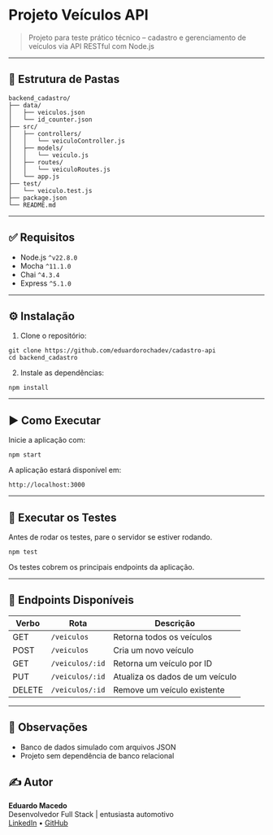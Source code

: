 # Projeto Veículos API  
> Projeto para teste prático técnico – cadastro e gerenciamento de veículos via API RESTful com Node.js

---

## 📁 Estrutura de Pastas

```
backend_cadastro/
├── data/
│   ├── veiculos.json
│   └── id_counter.json
├── src/
│   ├── controllers/
│   │   └── veiculoController.js
│   ├── models/
│   │   └── veiculo.js
│   ├── routes/
│   │   └── veiculoRoutes.js
│   └── app.js
├── test/
│   └── veiculo.test.js
├── package.json
└── README.md
```

---

## ✅ Requisitos

- Node.js `^v22.8.0`
- Mocha `^11.1.0`
- Chai `^4.3.4`
- Express `^5.1.0`

---

## ⚙️ Instalação

1. Clone o repositório:

```
git clone https://github.com/eduardorochadev/cadastro-api
cd backend_cadastro
```

2. Instale as dependências:

```
npm install
```

---

## ▶️ Como Executar

Inicie a aplicação com:

```
npm start
```

A aplicação estará disponível em:

```
http://localhost:3000
```

---

## 🧪 Executar os Testes

Antes de rodar os testes, pare o servidor se estiver rodando.

```
npm test
```

Os testes cobrem os principais endpoints da aplicação.

---

## 🔗 Endpoints Disponíveis

| Verbo  | Rota               | Descrição                          |
|--------|--------------------|------------------------------------|
| GET    | `/veiculos`        | Retorna todos os veículos          |
| POST   | `/veiculos`        | Cria um novo veículo               |
| GET    | `/veiculos/:id`    | Retorna um veículo por ID          |
| PUT    | `/veiculos/:id`    | Atualiza os dados de um veículo    |
| DELETE | `/veiculos/:id`    | Remove um veículo existente        |

---


## 🧾 Observações

- Banco de dados simulado com arquivos JSON
- Projeto sem dependência de banco relacional

## ✍️ Autor

**Eduardo Macedo**  
Desenvolvedor Full Stack | entusiasta automotivo  
[LinkedIn](https://www.linkedin.com/in/eduardomacedor/) • [GitHub](https://github.com/eduardorochadev)
